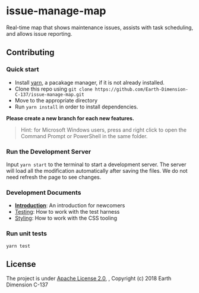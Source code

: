 # issue-manage-map
Real-time map that shows maintenance issues, assists with task scheduling, and allows issue reporting.

## Contributing
### Quick start
- Install [yarn](https://yarnpkg.com/en/), a pacakage manager, if it is not already installed.
- Clone this repo using `git clone https://github.com/Earth-Dimension-C-137/issue-manage-map.git`
- Move to the appropriate directory
- Run `yarn install` in order to install dependencies.

**Please create a new branch for each new features.**

> Hint:
> for Microsoft Windows users, press <shift> and right click to open the Command Prompt or PowerShell in the same folder.

### Run the Development Server
Input `yarn start` to the terminal to start a development server.
The server will load all the modification automatically after saving the files.
We do not need refresh the page to see changes.

### Development Documents
- [**Introduction**](documents/intro.md): An introduction for newcomers
- [Testing](documents/test.md): How to work with the test harness
- [Styling](documents/css.md): How to work with the CSS tooling

### Run unit tests
`yarn test`

## License
The project is under [Apache License 2.0](LICENSE), , Copyright (c) 2018 Earth Dimension C-137
